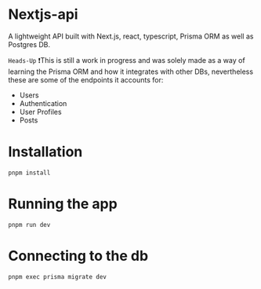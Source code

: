 # Nextjs-api

A lightweight API built with Next.js, react, typescript, Prisma ORM as well as Postgres DB.

`Heads-Up`
❗This is still a work in progress and was solely made as a way of learning the Prisma ORM and how it integrates with other DBs, nevertheless these are some of the endpoints it accounts for:

- Users
- Authentication
- User Profiles
- Posts

# Installation

```
pnpm install
```

# Running the app

```
pnpm run dev
```

# Connecting to the db

```
pnpm exec prisma migrate dev
```
